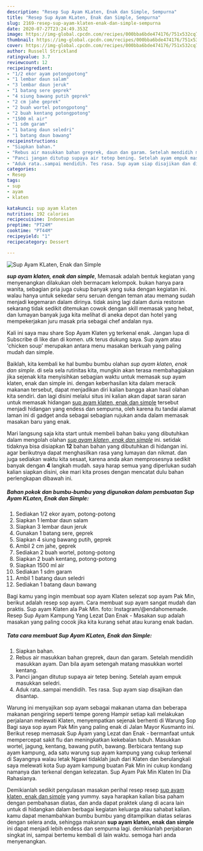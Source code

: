 ```yaml
---
description: "Resep Sup Ayam KLaten, Enak dan Simple, Sempurna"
title: "Resep Sup Ayam KLaten, Enak dan Simple, Sempurna"
slug: 2169-resep-sup-ayam-klaten-enak-dan-simple-sempurna
date: 2020-07-27T23:24:49.353Z
image: https://img-global.cpcdn.com/recipes/000bba6bde474176/751x532cq70/sup-ayam-klaten-enak-dan-simple-foto-resep-utama.jpg
thumbnail: https://img-global.cpcdn.com/recipes/000bba6bde474176/751x532cq70/sup-ayam-klaten-enak-dan-simple-foto-resep-utama.jpg
cover: https://img-global.cpcdn.com/recipes/000bba6bde474176/751x532cq70/sup-ayam-klaten-enak-dan-simple-foto-resep-utama.jpg
author: Russell Strickland
ratingvalue: 3.7
reviewcount: 12
recipeingredient:
- "1/2 ekor ayam potongpotong"
- "1 lembar daun salam"
- "3 lembar daun jeruk"
- "1 batang sere geprek"
- "4 siung bawang putih geprek"
- "2 cm jahe geprek"
- "2 buah wortel potongpotong"
- "2 buah kentang potongpotong"
- "1500 ml air"
- "1 sdm garam"
- "1 batang daun seledri"
- "1 batang daun bawang"
recipeinstructions:
- "Siapkan bahan."
- "Rebus air masukkan bahan greprek, daun dan garam. Setelah mendidih masukkan ayam. Dan bila ayam setengah matang masukkan wortel kentang."
- "Panci jangan ditutup supaya air tetep bening. Setelah ayam empuk masukkan seledri."
- "Aduk rata..sampai mendidih. Tes rasa. Sup ayam siap disajikan dan disantap."
categories:
- Resep
tags:
- sup
- ayam
- klaten

katakunci: sup ayam klaten 
nutrition: 192 calories
recipecuisine: Indonesian
preptime: "PT24M"
cooktime: "PT44M"
recipeyield: "1"
recipecategory: Dessert

---
```



![Sup Ayam KLaten, Enak dan Simple](https://img-global.cpcdn.com/recipes/000bba6bde474176/751x532cq70/sup-ayam-klaten-enak-dan-simple-foto-resep-utama.jpg)

<b><i>sup ayam klaten, enak dan simple</i></b>, Memasak adalah bentuk kegiatan yang menyenangkan dilakukan oleh bermacam kelompok. bukan hanya para wanita, sebagian pria juga cukup banyak yang suka dengan kegiatan ini. walau hanya untuk sekedar seru seruan dengan teman atau memang sudah menjadi kegemaran dalam dirinya. tidak asing lagi dalam dunia restoran sekarang tidak sedikit ditemukan cowok dengan skill memasak yang hebat, dan lumayan banyak juga kita melihat di aneka depot dan hotel yang mempekerjakan juru masak pria sebagai chef andalan nya.

Kali ini saya mau share Sop Ayam Klaten yg terkenal enak. Jangan lupa di Subscribe di like dan di komen. utk terus dukung saya. Sup ayam atau &#39;chicken soup&#39; merupakan antara menu masakan berkuah yang paling mudah dan simple.

Baiklah, kita kembali ke hal bumbu bumbu olahan <i>sup ayam klaten, enak dan simple</i>. di sela sela rutinitas kita, mungkin akan terasa membahagiakan jika sejenak kita menyisihkan sebagian waktu untuk memasak sup ayam klaten, enak dan simple ini. dengan keberhasilan kita dalam meracik makanan tersebut, dapat menjadikan diri kalian bangga akan hasil olahan kita sendiri. dan lagi disini melalui situs ini kalian akan dapat saran saran untuk memasak hidangan <u>sup ayam klaten, enak dan simple</u> tersebut menjadi hidangan yang endess dan sempurna, oleh karena itu tandai alamat laman ini di gadget anda sebagai sebagian rujukan anda dalam memasak masakan baru yang enak.


Mari langsung saja kita start untuk membeli bahan baku yang dibutuhkan dalam mengolah olahan <u><i>sup ayam klaten, enak dan simple</i></u> ini. setidak tidaknya bisa disiapkan <b>12</b> bahan bahan yang dibutuhkan di hidangan ini. agar berikutnya dapat menghasilkan rasa yang lumayan dan nikmat. dan juga sediakan waktu kita sesaat, karena anda akan memprosesnya sedikit banyak dengan <b>4</b> langkah mudah. saya harap semua yang diperlukan sudah kalian siapkan disini, oke mari kita proses dengan mencatat dulu bahan perlengkapan dibawah ini.

<!--inarticleads1-->

##### Bahan pokok dan bumbu-bumbu yang digunakan dalam pembuatan Sup Ayam KLaten, Enak dan Simple:

1. Sediakan 1/2 ekor ayam, potong-potong
1. Siapkan 1 lembar daun salam
1. Siapkan 3 lembar daun jeruk
1. Gunakan 1 batang sere, geprek
1. Siapkan 4 siung bawang putih, geprek
1. Ambil 2 cm jahe, geprek
1. Sediakan 2 buah wortel, potong-potong
1. Siapkan 2 buah kentang, potong-potong
1. Siapkan 1500 ml air
1. Sediakan 1 sdm garam
1. Ambil 1 batang daun seledri
1. Sediakan 1 batang daun bawang


Bagi kamu yang ingin membuat sop ayam Klaten selezat sop ayam Pak Min, berikut adalah resep sop ayam. Cara membuat sup ayam sangat mudah dan praktis. Sup ayam Klaten ala Pak Min. foto: Instagram/@endahomemade. Resep Sup Ayam Kampung Yang Lezat Dan Enak - Masakan sup adalah masakan yang paling cocok jika kita kurang sehat atau kurang enak badan. 

<!--inarticleads2-->

##### Tata cara membuat Sup Ayam KLaten, Enak dan Simple:

1. Siapkan bahan.
1. Rebus air masukkan bahan greprek, daun dan garam. Setelah mendidih masukkan ayam. Dan bila ayam setengah matang masukkan wortel kentang.
1. Panci jangan ditutup supaya air tetep bening. Setelah ayam empuk masukkan seledri.
1. Aduk rata..sampai mendidih. Tes rasa. Sup ayam siap disajikan dan disantap.


Warung ini menyajikan sop ayam sebagai makanan utama dan beberapa makanan pengiring seperti tempe goreng Hampir setiap kali melakukan perjalanan melewati Klaten, menyempatkan sejenak berhenti di Warung Sop Bagi saya sop ayam Pak Min yang paling enak di Jalan Mayor Kusmanto ini. Berikut resep memasak Sup Ayam yang Lezat dan Enak - bermanfaat untuk mempercepat sakit flu dan meningkatkan kekebalan tubuh. Masukkan wortel, jagung, kentang, bawang putih, bawang. Berbicara tentang sup ayam kampung, ada satu warung sup ayam kampung yang cukup terkenal di Sayangnya walau letak Ngawi tidaklah jauh dari Klaten dan berulangkali saya melewati kota Sup ayam kampung buatan Pak Min ini cukup kondang namanya dan terkenal dengan kelezatan. Sup Ayam Pak Min Klaten Ini Dia Rahasianya. 

Demikianlah sedikit pengulasan masakan perihal resep resep <u>sup ayam klaten, enak dan simple</u> yang yummy. saya harapkan kalian bisa paham dengan pembahasan diatas, dan anda dapat praktek ulang di acara lain untuk di hidangkan dalam berbagai kegiatan keluarga atau sahabat kalian. kamu dapat menambahkan bumbu bumbu yang ditampilkan diatas selaras dengan selera anda, sehingga makanan <b>sup ayam klaten, enak dan simple</b> ini dapat menjadi lebih endess dan sempurna lagi. demikianlah penjabaran singkat ini, sampai bertemu kembali di lain waktu. semoga hari anda menyenangkan.
